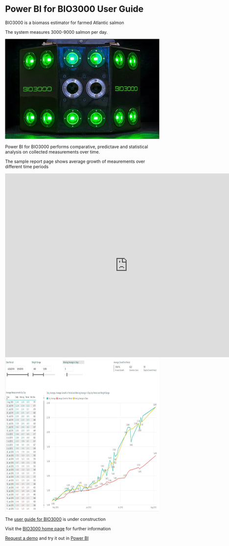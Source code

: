 # Power BI for BIO3000 User Guide

BIO3000 is a biomass estimator for farmed Atlantic salmon

The system measures 3000-9000 salmon per day.

<picture>
  <source srcset="/img/camera.webp" type="image/webp">
  <source srcset="/img/camera.jpg" type="image/jpeg"> 
  <img src="/img/camera.webp">
</picture>

Power BI for BIO3000 performs comparative, predictave and statistical analysis on collected measurements over time.

The sample report page shows average growth of meaurements over different time periods

<iframe 
	width="800" height="600" 	
	src="https://app.powerbi.com/view?r=eyJrIjoiMTdhMGExZWItMzIzMi00MmFiLWI4OTItMTRkYThlOGM0ODA1IiwidCI6ImZhMWRhNjI0LTkwNDktNGY0My1hYmQ1LTk3MGNiNTc4YThjNiIsImMiOjl9" 
		frameborder="0" allowFullScreen="true">
</iframe>


<img src="/img/growth-page.jpg"  height="500" width="900"/>

The [user guide for BIO3000](https://bio3000.github.io/index.html)  is under construction

Visit the [BIO3000 home page](https://www.bio3000.no/home)  for further information

[Request a demo](https://www.bio3000.no/contact) and try it out in [Power BI](app.powerbi.com)
